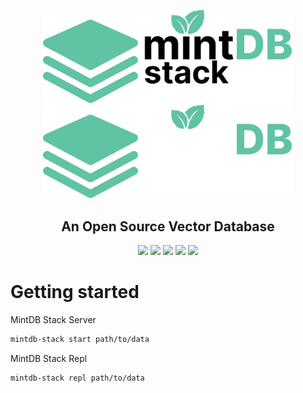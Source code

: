 <p align="center">
    <img width="400" src="./img/logo-light.png#gh-light-mode-only" alt="mintDB Logo">
    <img width="400" src="./img/logo.png#gh-dark-mode-only" alt="mintDB Logo">
</p>
<h2 align="center">An Open Source Vector Database</h2>
<p align="center">
    <img src="https://img.shields.io/badge/version-0.1.0-10d99d">
    <img src="https://img.shields.io/docker/pulls/eddique/mintdb-stack">
    <img src="https://img.shields.io/badge/built_with-Rust-dca282.svg">
    <img src="https://img.shields.io/badge/license-MIT-critical">
    <a href="https://www.linkedin.com/in/eric-rodriguez-3a402811b/"><img src="https://img.shields.io/badge/linkedIn-connect-4777AF"></a>
</p>

# Getting started
MintDB Stack Server
```sh
mintdb-stack start path/to/data
```

MintDB Stack Repl
```sh
mintdb-stack repl path/to/data
```

